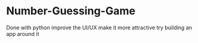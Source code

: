 # Number-Guessing-Game
Done with python 
improve the UI/UX
make it more attractive 
try building an app around it